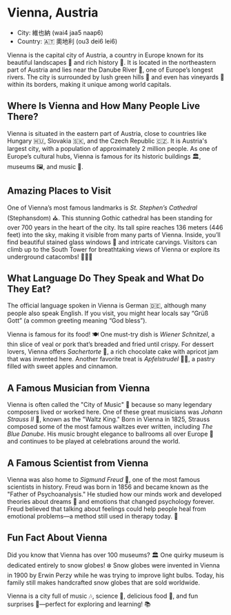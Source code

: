 # Vienna, Austria

- City: 維也納 (wai4 jaa5 naap6)
- Country: 🇦🇹 奧地利 (ou3 dei6 lei6)

Vienna is the capital city of Austria, a country in Europe known for its beautiful landscapes 🌄 and rich history 📜. It is located in the northeastern part of Austria and lies near the Danube River 🌊, one of Europe’s longest rivers. The city is surrounded by lush green hills 🌿 and even has vineyards 🍇 within its borders, making it unique among world capitals.

## Where Is Vienna and How Many People Live There?

Vienna is situated in the eastern part of Austria, close to countries like Hungary 🇭🇺, Slovakia 🇸🇰, and the Czech Republic 🇨🇿. It is Austria's largest city, with a population of approximately 2 million people. As one of Europe’s cultural hubs, Vienna is famous for its historic buildings 🏛️, museums 🖼️, and music 🎵.

## Amazing Places to Visit

One of Vienna’s most famous landmarks is *St. Stephen’s Cathedral* (Stephansdom) ⛪. This stunning Gothic cathedral has been standing for over 700 years in the heart of the city. Its tall spire reaches 136 meters (446 feet) into the sky, making it visible from many parts of Vienna. Inside, you’ll find beautiful stained glass windows 🌈 and intricate carvings. Visitors can climb up to the South Tower for breathtaking views of Vienna or explore its underground catacombs! 🚶‍♂️🔦

## What Language Do They Speak and What Do They Eat?

The official language spoken in Vienna is German 🇩🇪, although many people also speak English. If you visit, you might hear locals say “Grüß Gott” (a common greeting meaning “God bless”).

Vienna is famous for its food! 🍽️ One must-try dish is *Wiener Schnitzel*, a thin slice of veal or pork that’s breaded and fried until crispy. For dessert lovers, Vienna offers *Sachertorte* 🎂, a rich chocolate cake with apricot jam that was invented here. Another favorite treat is *Apfelstrudel* 🍏🥐, a pastry filled with sweet apples and cinnamon.

## A Famous Musician from Vienna

Vienna is often called the "City of Music" 🎼 because so many legendary composers lived or worked here. One of these great musicians was *Johann Strauss II* 🎻, known as the "Waltz King." Born in Vienna in 1825, Strauss composed some of the most famous waltzes ever written, including *The Blue Danube*. His music brought elegance to ballrooms all over Europe 💃 and continues to be played at celebrations around the world.

## A Famous Scientist from Vienna

Vienna was also home to *Sigmund Freud* 🧠, one of the most famous scientists in history. Freud was born in 1856 and became known as the "Father of Psychoanalysis." He studied how our minds work and developed theories about dreams 🌙 and emotions that changed psychology forever. Freud believed that talking about feelings could help people heal from emotional problems—a method still used in therapy today. 💬

## Fun Fact About Vienna

Did you know that Vienna has over 100 museums? 🏛️ One quirky museum is dedicated entirely to snow globes! ❄️ Snow globes were invented in Vienna in 1900 by Erwin Perzy while he was trying to improve light bulbs. Today, his family still makes handcrafted snow globes that are sold worldwide.

Vienna is a city full of music 🎶, science 🔬, delicious food 🍰, and fun surprises 🎉—perfect for exploring and learning! 📚